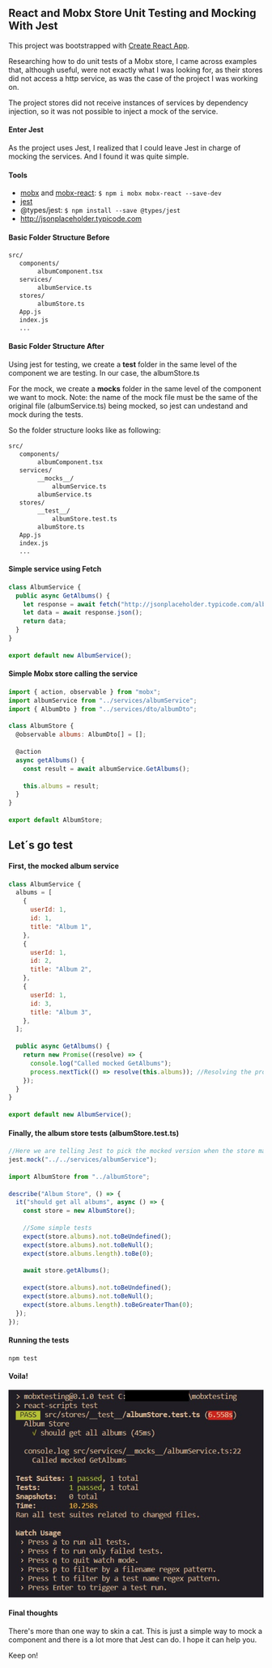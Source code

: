 ## React and Mobx Store Unit Testing and Mocking With Jest

This project was bootstrapped with [Create React App](https://github.com/facebook/create-react-app).

Researching how to do unit tests of a Mobx store, I came across examples that, although useful, were not exactly what I was looking for, as their stores did not access a http service, as was the case of the project I was working on.

The project stores did not receive instances of services by dependency injection, so it was not possible to inject a mock of the service.

#### Enter Jest

As the project uses Jest, I realized that I could leave Jest in charge of mocking the services. And I found it was quite simple.

#### Tools

- [mobx](https://mobx.js.org/) and [mobx-react](https://github.com/mobxjs/mobx-react): `$ npm i mobx mobx-react --save-dev`
- [jest](https://jestjs.io/)
- @types/jest: `$ npm install --save @types/jest`
- http://jsonplaceholder.typicode.com

#### Basic Folder Structure Before

    src/
       components/
            albumComponent.tsx
       services/
            albumService.ts
       stores/
            albumStore.ts
       App.js
       index.js
       ...

#### Basic Folder Structure After

Using jest for testing, we create a **test** folder in the same level of the component we are testing. In our case, the albumStore.ts

For the mock, we create a **mocks** folder in the same level of the component we want to mock. Note: the name of the mock file must be the same of the original file (albumService.ts) being mocked, so jest can undestand and mock during the tests.

So the folder structure looks like as following:

    src/
       components/
            albumComponent.tsx
       services/
            __mocks__/
                albumService.ts
            albumService.ts
       stores/
            __test__/
                albumStore.test.ts
            albumStore.ts
       App.js
       index.js
       ...

#### Simple service using Fetch

```javascript
class AlbumService {
  public async GetAlbums() {
    let response = await fetch("http://jsonplaceholder.typicode.com/albums");
    let data = await response.json();
    return data;
  }
}

export default new AlbumService();
```

#### Simple Mobx store calling the service

```javascript
import { action, observable } from "mobx";
import albumService from "../services/albumService";
import { AlbumDto } from "../services/dto/albumDto";

class AlbumStore {
  @observable albums: AlbumDto[] = [];

  @action
  async getAlbums() {
    const result = await albumService.GetAlbums();

    this.albums = result;
  }
}

export default AlbumStore;
```

## Let´s go test

#### First, the mocked album service

```javascript
class AlbumService {
  albums = [
    {
      userId: 1,
      id: 1,
      title: "Album 1",
    },
    {
      userId: 1,
      id: 2,
      title: "Album 2",
    },
    {
      userId: 1,
      id: 3,
      title: "Album 3",
    },
  ];

  public async GetAlbums() {
    return new Promise((resolve) => {
      console.log("Called mocked GetAlbums");
      process.nextTick(() => resolve(this.albums)); //Resolving the promise with the mocked list
    });
  }
}

export default new AlbumService();
```

#### Finally, the album store tests (albumStore.test.ts)

```javascript
//Here we are telling Jest to pick the mocked version when the store make a call to the album service.
jest.mock("../../services/albumService");

import AlbumStore from "../albumStore";

describe("Album Store", () => {
  it("should get all albums", async () => {
    const store = new AlbumStore();

    //Some simple tests
    expect(store.albums).not.toBeUndefined();
    expect(store.albums).not.toBeNull();
    expect(store.albums.length).toBe(0);

    await store.getAlbums();

    expect(store.albums).not.toBeUndefined();
    expect(store.albums).not.toBeNull();
    expect(store.albums.length).toBeGreaterThan(0);
  });
});
```

#### Running the tests

```
npm test
```

#### Voila!

![Tests results](images/tests01.jpg)

#### Final thoughts

There's more than one way to skin a cat. This is just a simple way to mock a component and there is a lot more that Jest can do. I hope it can help you.

Keep on!
